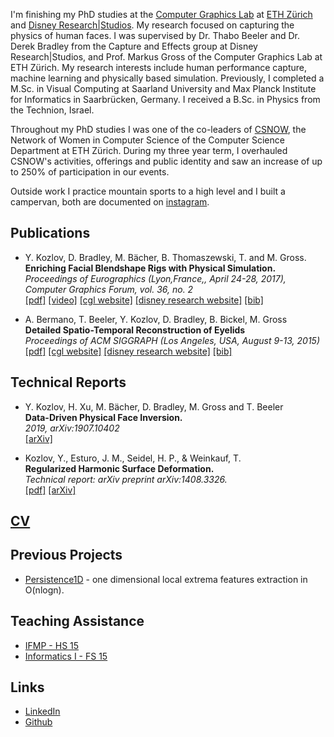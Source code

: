 I'm finishing my PhD studies at the [Computer Graphics Lab](https://graphics.ethz.ch/) at [ETH Zürich](http://www.ethz.ch) and [Disney Research\|Studios](https://studios.disneyresearch.com/). My research focused on capturing the physics of human faces. I was supervised by Dr. Thabo Beeler and Dr. Derek Bradley from the Capture and Effects group at Disney Research\|Studios, and Prof. Markus Gross of the Computer Graphics Lab at ETH Zürich. My research interests include human performance capture, machine learning and physically based simulation. Previously, I completed a M.Sc. in Visual Computing at Saarland University and Max Planck Institute for Informatics in Saarbrücken, Germany. I received a B.Sc. in Physics from the Technion, Israel.

Throughout my PhD studies I was one of the co-leaders of [CSNOW](https://csnow.inf.ethz.ch/), the Network of Women in Computer Science of the Computer Science Department at ETH Zürich. During my three year term, I overhauled CSNOW's activities, offerings and public identity and saw an increase of up to 250% of participation in our events.

Outside work I practice mountain sports to a high level and I built a campervan, both are documented on [instagram](https://www.instagram.com/yearak/).

Publications
-------------
+  Y. Kozlov, D. Bradley, M. Bächer, B. Thomaszewski, T. and M. Gross. <br>
<b> Enriching Facial Blendshape Rigs with Physical Simulation. </b> <br>
<i> Proceedings of Eurographics (Lyon,France,, April 24-28, 2017), Computer Graphics Forum, vol. 36, no. 2  </i> <br>
[[pdf]](pdf/kozlov2017.pdf) [[video]](video/koz17a.mp4) [[cgl website]](https://cgl.ethz.ch/publications/papers/paperKoz17a.php) [[disney research website]](https://www.disneyresearch.com/publication/enriching-facial-blendshape-rigs-with-physical-simulation/) [[bib]](https://cgl.ethz.ch/Downloads/Publications/Papers/2017/Koz17a/Koz17a.bib)

+  A. Bermano, T. Beeler, Y. Kozlov, D. Bradley, B. Bickel, M. Gross <br>
<b> Detailed Spatio-Temporal Reconstruction of Eyelids </b>	<br>
<i> Proceedings of ACM SIGGRAPH (Los Angeles, USA, August 9-13, 2015) </i> <br>
[[pdf]](pdf/detailed_spatio_temporal_reconstruction_of_eyelids.pdf) [[cgl website]](https://cgl.ethz.ch/publications/papers/paperber15a.php) [[disney research website]](http://www.disneyresearch.com/publication/eyelidreconstruction/) [[bib]](https://cgl.ethz.ch/Downloads/Publications/Papers/2015/ber15a/ber15a.bib)

Technical Reports
-----------------
+  Y. Kozlov, H. Xu, M. Bächer, D. Bradley, M. Gross and T. Beeler <br> 
<b> Data-Driven Physical Face Inversion. </b> <br>
<i> 2019, arXiv:1907.10402  </i> <br>
[[arXiv]](https://arxiv.org/abs/1907.10402)

+ Kozlov, Y., Esturo, J. M., Seidel, H. P., & Weinkauf, T. <br>
<b> Regularized Harmonic Surface Deformation. </b>  <br>
<i> Technical report: arXiv preprint arXiv:1408.3326.</i> <br>
[[pdf]](pdf/regularized_harmonics_surface_deformation.pdf) [[arXiv]](http://arxiv.org/abs/1408.3326)

<!-- + Kozlov, Y. <br>
<b>Analysis of Energy Regularization for Harmonic Surface Deformation. </b> <br> 
<i> Master Thesis, Universität des Saarlandes, Saarbrücken. 2014. </i> <br>
[[pdf]](pdf/analysis_of_energy_regularization_for_harmonic.pdf)
 -->

[CV](pdf/yeara_kozlov_cv.pdf)
-----------

Previous Projects
--------
+ [Persistence1D](http://people.mpi-inf.mpg.de/~weinkauf/notes/persistence1d.html) - one dimensional local extrema features extraction in O(nlogn).  

Teaching Assistance
-------------------
+ [IFMP - HS 15](ifmp15/index.html)
+ [Informatics I - FS 15](https://graphics.ethz.ch/teaching/info1_15/home.php)

Links
-----
+ [LinkedIn](http://de.linkedin.com/pub/yeara-kozlov/4/aa9/24a)
+ [Github](http://github.com/yeara)
